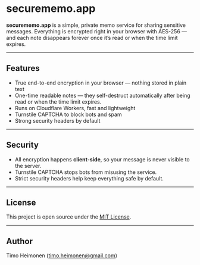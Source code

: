 # securememo.app

**securememo.app** is a simple, private memo service for sharing sensitive messages. Everything is encrypted right in your browser with AES-256 — and each note disappears forever once it’s read or when the time limit expires.

---

## Features

- True end-to-end encryption in your browser — nothing stored in plain text
- One-time readable notes — they self-destruct automatically after being read or when the time limit expires.
- Runs on Cloudflare Workers, fast and lightweight
- Turnstile CAPTCHA to block bots and spam
- Strong security headers by default

---

## Security

- All encryption happens **client-side**, so your message is never visible to the server.
- Turnstile CAPTCHA stops bots from misusing the service.
- Strict security headers help keep everything safe by default.

---

## License

This project is open source under the [MIT License](LICENSE).

---

## Author

Timo Heimonen  (timo.heimonen@gmail.com)